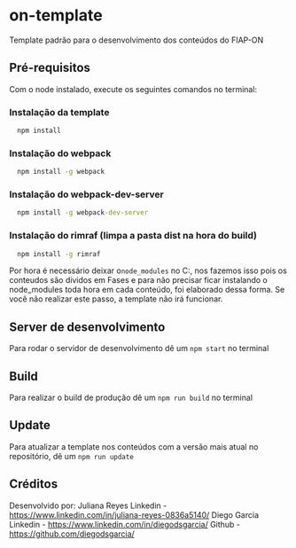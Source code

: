 # on-template

Template padrão para o desenvolvimento dos conteúdos do FIAP-ON

## Pré-requisitos
Com o node instalado, execute os seguintes comandos no terminal:

### Instalação da template
```cmd
  npm install
```

### Instalação do webpack
```cmd
  npm install -g webpack
```

### Instalação do webpack-dev-server
```cmd
  npm install -g webpack-dev-server
```
### Instalação do rimraf (limpa a pasta dist na hora do build)
```cmd
  npm install -g rimraf
```

Por hora é necessário deixar o`node_modules` no C:\, nos fazemos isso pois os conteudos são dividos em Fases e para não precisar ficar instalando o node_modules toda hora em cada conteúdo, foi elaborado dessa forma. Se você não realizar este passo, a template não irá funcionar.


## Server de desenvolvimento

Para rodar o servidor de desenvolvimento dê um `npm start` no terminal

## Build

Para realizar o build de produção dê um `npm run build` no terminal

## Update

Para atualizar a template nos conteúdos com a versão mais atual no repositório, dê um `npm run update`

## Créditos
Desenvolvido por:
Juliana Reyes
Linkedin - https://www.linkedin.com/in/juliana-reyes-0836a5140/
Diego Garcia 
Linkedin - https://www.linkedin.com/in/diegodsgarcia/
Github - https://github.com/diegodsgarcia/
